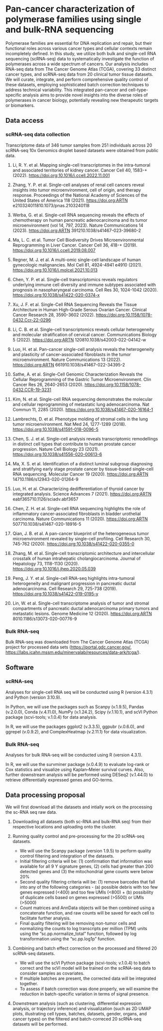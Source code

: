 # Pan-cancer characterization of polymerase families using single and bulk-RNA sequencing 

Polymerase families are essential for DNA replication and repair, but their functional roles across various cancer types and cellular contexts remain incompletely defined. In this study, we utilize both bulk and single-cell RNA sequencing (scRNA-seq) data to systematically investigate the function of polymerases across a wide spectrum of cancers. Our analysis includes RNA-seq data from The Cancer Genome Atlas (TCGA), covering 33 distinct cancer types, and scRNA-seq data from 20 clinical tumor tissue datasets. We will curate, integrate, and perform comprehensive quality control of these datasets, employing sophisticated batch correction techniques to address technical variability. This integrated pan-cancer and cell-type-specific analysis aims to provide novel insights into the diverse roles of polymerases in cancer biology, potentially revealing new therapeutic targets or biomarkers.


## Data access

### scRNA-seq data collection

Transcriptome data of 346 tumor samples from 251 individuals across 20 scRNA-seq 10x Genomics droplet based datasets were obtained from public data. 

1. Li, R. Y. et al. Mapping single-cell transcriptomes in the intra-tumoral and associated territories of kidney cancer. Cancer Cell 40, 1583-+ (2022). https://doi.org:10.1016/j.ccell.2022.11.001

2. Zhang, Y. P. et al. Single-cell analyses of renal cell cancers reveal insights into tumor microenvironment, cell of origin, and therapy response. Proceedings of the National Academy of Sciences of the United States of America 118 (2021). https://doi.org:ARTN e210324011810.1073/pnas.2103240118

3. Werba, G. et al. Single-cell RNA sequencing reveals the effects of chemotherapy on human pancreatic adenocarcinoma and its tumor microenvironment (vol 14, 797, 2023). Nature Communications 14 (2023). https://doi.org:ARTN 391210.1038/s41467-023-39680-2

4. Ma, L. C. et al. Tumor Cell Biodiversity Drives Microenvironmental Reprogramming in Liver Cancer. Cancer Cell 36, 418-+ (2019). https://doi.org:10.1016/j.ccell.2019.08.007

5. Regner, M. J. et al. A multi-omic single-cell landscape of human gynecologic malignancies. Mol Cell 81, 4924-4941 e4910 (2021). https://doi.org:10.1016/j.molcel.2021.10.013

6. Chen, Y. P. et al. Single-cell transcriptomics reveals regulators underlying immune cell diversity and immune subtypes associated with prognosis in nasopharyngeal carcinoma. Cell Res 30, 1024-1042 (2020). https://doi.org:10.1038/s41422-020-0374-x

7. Xu, J. F. et al. Single-Cell RNA Sequencing Reveals the Tissue Architecture in Human High-Grade Serous Ovarian Cancer. Clinical Cancer Research 28, 3590-3602 (2022). https://doi.org:10.1158/1078-0432.Ccr-22-0296

8. Li, C. B. et al. Single-cell transcriptomics reveals cellular heterogeneity and molecular stratification of cervical cancer. Communications Biology 5 (2022). https://doi.org:ARTN 120810.1038/s42003-022-04142-w

9. Luo, H. et al. Pan-cancer single-cell analysis reveals the heterogeneity and plasticity of cancer-associated fibroblasts in the tumor microenvironment. Nature Communications 13 (2022). https://doi.org:ARTN 661910.1038/s41467-022-34395-2

10. Sathe, A. et al. Single-Cell Genomic Characterization Reveals the Cellular Reprogramming of the Gastric Tumor Microenvironment. Clin Cancer Res 26, 2640-2653 (2020). https://doi.org:10.1158/1078-0432.CCR-19-3231

11. Kim, N. et al. Single-cell RNA sequencing demonstrates the molecular and cellular reprogramming of metastatic lung adenocarcinoma. Nat Commun 11, 2285 (2020). https://doi.org:10.1038/s41467-020-16164-1

12. Lambrechts, D. et al. Phenotype molding of stromal cells in the lung tumor microenvironment. Nat Med 24, 1277-1289 (2018). https://doi.org:10.1038/s41591-018-0096-5

13. Chen, S. J. et al. Single-cell analysis reveals transcriptomic remodellings in distinct cell types that contribute to human prostate cancer progression. Nature Cell Biology 23 (2021). https://doi.org:10.1038/s41556-020-00613-6

14. Ma, X. S. et al. Identification of a distinct luminal subgroup diagnosing and stratifying early stage prostate cancer by tissue-based single-cell RNA sequencing. Molecular Cancer 19 (2020). https://doi.org:ARTN 14710.1186/s12943-020-01264-9

15. Luo, H. et al. Characterizing dedifferentiation of thyroid cancer by integrated analysis. Science Advances 7 (2021). https://doi.org:ARTN eabf365710.1126/sciadv.abf3657

16. Chen, Z. H. et al. Single-cell RNA sequencing highlights the role of inflammatory cancer-associated fibroblasts in bladder urothelial carcinoma. Nature Communications 11 (2020). https://doi.org:ARTN 507710.1038/s41467-020-18916-5

17. Qian, J. B. et al. A pan-cancer blueprint of the heterogeneous tumor microenvironment revealed by single-cell profiling. Cell Research 30, 745-762 (2020). https://doi.org:10.1038/s41422-020-0355-0

18. Zhang, M. et al. Single-cell transcriptomic architecture and intercellular crosstalk of human intrahepatic cholangiocarcinoma. Journal of Hepatology 73, 1118-1130 (2020). https://doi.org:10.1016/j.jhep.2020.05.039

19. Peng, J. Y. et al. Single-cell RNA-seq highlights intra-tumoral heterogeneity and malignant progression in pancreatic ductal adenocarcinoma. Cell Research 29, 725-738 (2019). https://doi.org:10.1038/s41422-019-0195-y

20. Lin, W. et al. Single-cell transcriptome analysis of tumor and stromal compartments of pancreatic ductal adenocarcinoma primary tumors and metastatic lesions. Genome Medicine 12 (2020). https://doi.org:ARTN 8010.1186/s13073-020-00776-9


### Bulk RNA-seq 

Bulk RNA-seq was downloaded from The Cancer Genome Atlas (TCGA) project for processed data sets (https://portal.gdc.cancer.gov/, https://labs.icahn.mssm.edu/minervalab/resources/data-ark/tcga/). 



## Software 

### scRNA-seq

Analyses for single-cell RNA seq will be conducted using R (version 4.3.1) and Python (version 3.10.9). 

In Python, we will use the packages such as Scanpy (v.1.9.5), Pandas (v.2.0.0), Conda (v.4.11.0), NumPy (v.1.24.2), Scipy (v.1.10.1), and scVI Python package (scvi-tools; v.1.0.4) for data analysis.

In R, we will use the packages ggplot2 (v.3.3.5), ggpubr (v.0.6.0), and ggrepel (v.0.9.2), and ComplexHeatmap (v.2.11.1) for data visualization. 


### Bulk RNA-seq

Analyses for bulk RNA-seq will be conducted using R (version 4.3.1). 

In R, we will use the survminer package (v.0.4.9) to evaluate log-rank or Cox statistics and visualize using Kaplan–Meier survival curves. Also, further downstream analysis will be performed using DESeq2 (v.1.44.0) to retrieve differentially expressed genes and GO-terms. 


## Data processing proposal 

We will first download all the datasets and intially work on the processing the sc-RNA seq raw data. 

1. Downloading all datasets (both sc-RNA and bulk-RNA seq) from their respective locations and uploading onto the cluster. 

2. Running quality control and pre-processing for the 20 scRNA-seq datasets. 

    - We will use the Scanpy package (version 1.9.5) to perform quality control filtering and integration of the datasets. 
    - Initial filtering criteria will be: (1) confirmation that information was available for all 9 Y signature genes, (2) cells had greater than 200 detected genes and (3) the mitochondrial gene counts were below 20%
    - Second quality filtering criteria will be: (1) remove barcodes that fall into any of the following categories -  (a) possible debris with too few genes expressed (<400) and too few UMIs (<800) + (b) possibility of duplicate cells based on genes expressed (>5500) or UMIs (>5000)
    - Count matrices and AnnData objects will be then combined using a concatenate function, and raw counts will be saved for each cell to facilitate further analysis. 
    - Final quality filtering will be removing non-tumor cells and normalizing the counts to log transcripts per million (TPM) units using the “sc.pp.normalize_total” function, followed by log transformation using the “sc.pp.log1p” function.


3. Combining and batch effect correction on the processed and filtered 20 scRNA-seq datasets.  

    - We will use the scVI Python package (scvi-tools; v.1.0.4) to batch correct and the scVI model will be trained on the scRNA-seq data to consider samples as covariates.
    - If multiple batches are present, the corrected data will be integrated together. 
    - To assess if batch correction was done properly, we will examine the reduction in batch-specific variation in terms of signal presence. 

4. Downstream analysis (such as clustering, differential expression analysis, or trajectory inference) and visualization (such as 2D UMAP plots, illustrating cell types, batches, datasets, gender, organs, and cancer types) on the filtered and batch-correced 20 scRNA-seq datasets will be performed. 

